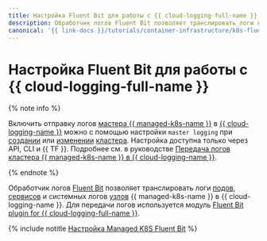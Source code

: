 ```yaml
---
title: Настройка Fluent Bit для работы с {{ cloud-logging-full-name }}
description: Обработчик логов Fluent Bit позволяет транслировать логи кластера {{ managed-k8s-name }} в сервис {{ cloud-logging-name }}. Для передачи логов используется модуль Fluent Bit plugin for {{ cloud-logging-full-name }}.
canonical: '{{ link-docs }}/tutorials/container-infrastructure/k8s-fluent-bit-logging'
---
```


# Настройка Fluent Bit для работы с {{ cloud-logging-full-name }}


{% note info %}

Включить отправку логов [мастера {{ managed-k8s-name }}](../concepts/index.md#master) в [{{ cloud-logging-name }}](../../logging/) можно с помощью настройки `master logging` при [создании](../operations/kubernetes-cluster/kubernetes-cluster-create.md) или [изменении](../operations/kubernetes-cluster/kubernetes-cluster-update.md) [кластера](../concepts/index.md#kubernetes-cluster). Настройка доступна только через API, CLI и {{ TF }}. Подробнее см. в руководстве [Передача логов кластера {{ managed-k8s-name }} в {{ cloud-logging-name }}](../../logging/tutorials/k8s-fluent-bit-logging.md#master-logging).

{% endnote %}

Обработчик логов [Fluent Bit](https://fluentbit.io/) позволяет транслировать логи [подов](../concepts/index.md#pod), [сервисов](../concepts/index.md#service) и системных логов [узлов](../../managed-kubernetes/concepts/index.md#node-group) {{ managed-k8s-name }} в {{ cloud-logging-name }}. Для передачи логов используется модуль [Fluent Bit plugin for {{ cloud-logging-full-name }}](https://github.com/yandex-cloud/fluent-bit-plugin-yandex).

{% include notitle [Настройка Managed K8S Fluent Bit](../../_tutorials/containers/config-k8s-fluent-bit-logging.md) %}